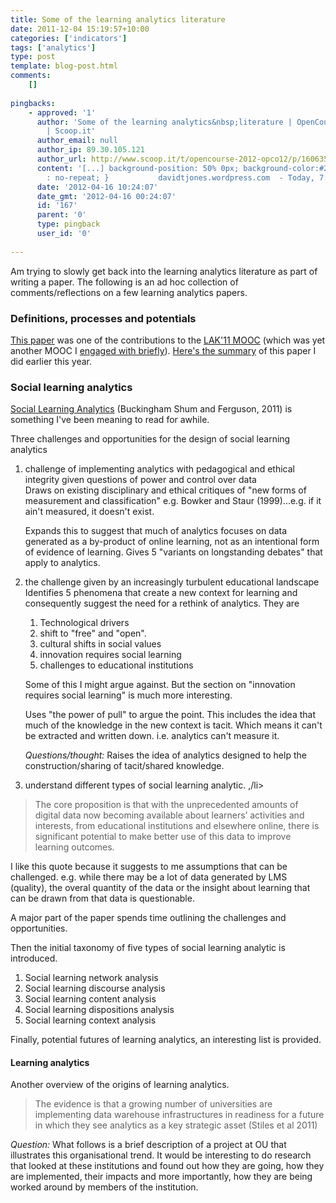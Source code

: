 ```yaml
---
title: Some of the learning analytics literature
date: 2011-12-04 15:19:57+10:00
categories: ['indicators']
tags: ['analytics']
type: post
template: blog-post.html
comments:
    []
    
pingbacks:
    - approved: '1'
      author: 'Some of the learning analytics&nbsp;literature | OpenCourse 2012 #opco12
        | Scoop.it'
      author_email: null
      author_ip: 89.30.105.121
      author_url: http://www.scoop.it/t/opencourse-2012-opco12/p/1606350896/some-of-the-learning-analytics-literature
      content: '[...] background-position: 50% 0px; background-color:#222222; background-repeat
        : no-repeat; }           davidtjones.wordpress.com  - Today, 7:24 [...]'
      date: '2012-04-16 10:24:07'
      date_gmt: '2012-04-16 00:24:07'
      id: '167'
      parent: '0'
      type: pingback
      user_id: '0'
    
---
```

Am trying to slowly get back into the learning analytics literature as part of writing a paper. The following is an ad hoc collection of comments/reflections on a few learning analytics papers.

### Definitions, processes and potentials

[This paper](http://learninganalytics.net/LearningAnalyticsDefinitionsProcessesPotential.pdf) was one of the contributions to the [LAK'11 MOOC](http://scope.bccampus.ca/course/view.php?id=365) (which was yet another MOOC I [engaged with briefly](/blog2/category/lak11/)). [Here's the summary](/blog2/2011/01/10/learning-analytics-definitions-processes-and-potential/) of this paper I did earlier this year.

### Social learning analytics

[Social Learning Analytics](http://kmi.open.ac.uk/publications/pdf/kmi-11-01.pdf) (Buckingham Shum and Ferguson, 2011) is something I've been meaning to read for awhile.

Three challenges and opportunities for the design of social learning analytics

1. challenge of implementing analytics with pedagogical and ethical integrity given questions of power and control over data  
    Draws on existing disciplinary and ethical critiques of "new forms of measurement and classification" e.g. Bowker and Staur (1999)...e.g. if it ain't measured, it doesn't exist.
    
    Expands this to suggest that much of analytics focuses on data generated as a by-product of online learning, not as an intentional form of evidence of learning. Gives 5 "variants on longstanding debates" that apply to analytics.
    
2. the challenge given by an increasingly turbulent educational landscape  
    Identifies 5 phenomena that create a new context for learning and consequently suggest the need for a rethink of analytics. They are
    
    1. Technological drivers
    2. shift to "free" and "open".
    3. cultural shifts in social values
    4. innovation requires social learning
    5. challenges to educational institutions
    
    Some of this I might argue against. But the section on "innovation requires social learning" is much more interesting.
    
    Uses "the power of pull" to argue the point. This includes the idea that much of the knowledge in the new context is tacit. Which means it can't be extracted and written down. i.e. analytics can't measure it.
    
    _Questions/thought:_ Raises the idea of analytics designed to help the construction/sharing of tacit/shared knowledge.
    
3. understand different types of social learning analytic. ,/li>

> The core proposition is that with the unprecedented amounts of digital data now becoming available about learners’ activities and interests, from educational institutions and elsewhere online, there is significant potential to make better use of this data to improve learning outcomes.

I like this quote because it suggests to me assumptions that can be challenged. e.g. while there may be a lot of data generated by LMS (quality), the overal quantity of the data or the insight about learning that can be drawn from that data is questionable.

A major part of the paper spends time outlining the challenges and opportunities.

Then the initial taxonomy of five types of social learning analytic is introduced.

1. Social learning network analysis
2. Social learning discourse analysis
3. Social learning content analysis
4. Social learning dispositions analysis
5. Social learning context analysis

Finally, potential futures of learning analytics, an interesting list is provided.

#### Learning analytics

Another overview of the origins of learning analytics.

> The evidence is that a growing number of universities are implementing data warehouse infrastructures in readiness for a future in which they see analytics as a key strategic asset (Stiles et al 2011)

_Question:_ What follows is a brief description of a project at OU that illustrates this organisational trend. It would be interesting to do research that looked at these institutions and found out how they are going, how they are implemented, their impacts and more importantly, how they are being worked around by members of the institution.